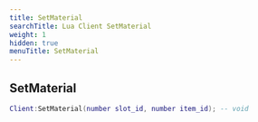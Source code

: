 ```yaml
---
title: SetMaterial
searchTitle: Lua Client SetMaterial
weight: 1
hidden: true
menuTitle: SetMaterial
---
```

## SetMaterial
```lua
Client:SetMaterial(number slot_id, number item_id); -- void
```